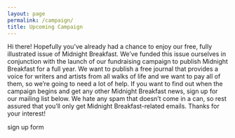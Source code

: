 ```yaml
---
layout: page
permalink: /campaign/
title: Upcoming Campaign
---
```


Hi there! Hopefully you’ve already had a chance to enjoy our free, fully illustrated issue of Midnight Breakfast. We’ve funded this issue ourselves in conjunction with the launch of our fundraising campaign to publish Midnight Breakfast for a full year. We want to publish a free journal that provides a voice for writers and artists from all walks of life and we want to pay all of them, so we’re going to need a lot of help. If you want to find out when the campaign begins and get any other Midnight Breakfast news, sign up for our mailing list below. We hate any spam that doesn’t come in a can, so rest assured that you’ll only get Midnight Breakfast-related emails. Thanks for your interest!

sign up form